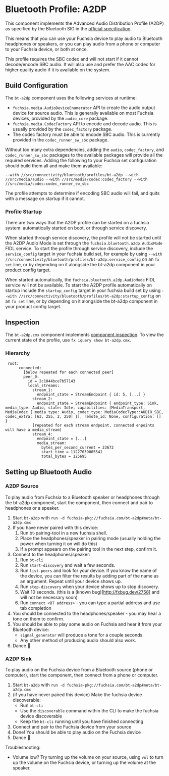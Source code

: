 # Bluetooth Profile: A2DP

This component implements the Advanced Audio Distribution Profile (A2DP) as
specified by the Bluetooth SIG in the [official specification](https://www.bluetooth.org/docman/handlers/downloaddoc.ashx?doc_id=457083).

This means that you can use your Fuchsia device to play audio to Bluetooth
headphones or speakers, or you can play audio from a phone or computer to your Fuchsia device,
or both at once.

This profile requires the SBC codec and will not start if it cannot decode/encode SBC audio.
It will also use and prefer the AAC codec for higher quality audio if it is available on the system.

## Build Configuration

The `bt-a2dp` component uses the following services at runtime:
  - `fuchsia.media.AudioDeviceEnumerator` API to create the audio output device
     for source audio.  This is generally available on most Fuchsia devices,
     provided by the `audio_core` package.
  - `fuchsia.media.CodecFactory` API to encode and decode audio. This is usually provided by
     the `codec_factory` package.
  - The codec factory must be able to encode SBC audio. This is currently
     provided in the `codec_runner_sw_sbc` package.

Without too many extra dependencies, adding the `audio`, `codec_factory`, and
`codec_runner_sw_sbc` packages to the available packages will provide all the
required services. Adding the following to your Fuchsia set configuration
should build them all and make them available:

`--with //src/connectivity/bluetooth/profiles/bt-a2dp --with //src/media/audio --with //src/media/codec:codec_factory --with //src/media/codec:codec_runner_sw_sbc`

The profile attempts to determine if encoding SBC audio will fail, and quits with a message on
startup if it cannot.

### Profile Startup

There are two ways that the A2DP profile can be started on a fuchsia system: automatically started
on boot, or through service discovery.

When started through service discovery, the profile will
not be started until the A2DP Audio Mode is set through the `fuchsia.bluetooth.a2dp.AudioMode` FIDL
service. To start the profile through service discovery, include the `service_config` target in
your fuchsia build set, for example by using
`--with //src/connectivity/bluetooth/profiles/bt-a2dp:service_config` on an `fx set` line, or by
depending on it alongside the bt-a2dp component in your product config target.

When started automatically, the `fuchsia.bluetooth.a2dp.AudioMode` FIDL service will not be
available. To start the A2DP profile automatically on startup include the `startup_config` target
in your fuchsia build set by using
`--with //src/connectivity/bluetooth/profiles/bt-a2dp:startup_config` on an `fx set` line, or by
depending on it alongside the bt-a2dp component in your product config target.

## Inspection

The `bt-a2dp.cmx` component implements
[component inspection](https://fuchsia.dev/fuchsia-src/development/diagnostics/inspect).
To view the current state of the profile, use `fx iquery show bt-a2dp.cmx`.

### Hierarchy

```
 root:
      connected:
        [below repeated for each connected peer]
        peer_0:
          id = 2c1044bce7b57143
          local_streams:
            stream_1:
              endpoint_state = StreamEndpoint { id: 5, [...] }
            stream_2:
              endpoint_state = StreamEndpoint { endpoint_type: Sink, media_type: Audio, state: Idle, capabilities: [MediaTransport, MediaCodec { media_type: Audio, codec_type: MediaCodecType::AUDIO_SBC, codec_extra: [63, 255, 2, 250] }], remote_id: None, configuration: [] }
            [repeated for each stream endpoint, connected enpoints will have a media_stream]
            stream_4:
              endpoint_state = [...]
              media_stream:
                bytes_per_second_current = 23672
                start_time = 11227039005541
                total_bytes = 125695
```

## Setting up Bluetooth Audio

### A2DP Source

To play audio from Fuchsia to a Bluetooth speaker or headphones through the bt-a2dp component,
start the component, then connect and pair to headphones or a speaker.

1. Start `bt-a2dp` with `run -d fuchsia-pkg://fuchsia.com/bt-a2dp#meta/bt-a2dp.cmx`
1. If you have never paired with this device:
    1. Run bt-pairing-tool in a new fuchsia shell.
    1. Place the headphones/speaker in pairing mode
       (usually holding the power when turning it on will do this)
    1. If a prompt appears on the pairing tool in the next step, confirm it.
1. Connect to the headphones/speaker:
    1. Run `bt-cli`
    1. Run `start-discovery` and wait a few seconds.
    1. Run `list-peers` and look for your device.
       If you know the name of the device, you can filter the results by adding part of the name
       as an argument.  Repeat until your device shows up.
    1. Run `stop-discovery` when your device shows up to stop discovery.
    1. Wait 10 seconds. (this is a (known bug)[http://fxbug.dev/2758] and will not be necessary soon)
    1. Run `connect <BT address>` - you can type a partial address and use tab completion
1. You should be connected to the headphones/speaker - you may hear a tone on them to confirm.
1. You should be able to play some audio on Fuchsia and hear it from your Bluetooth device:
    - `signal_generator` will produce a tone for a couple seconds.
    - Any other method of producing audio should also work.
1. Dance 💃


### A2DP Sink

To play audio on the Fuchsia device from a Bluetooth source (phone or computer),
start the component, then connect from a phone or computer.

1. Start `bt-a2dp` with `run -d fuchsia-pkg://fuchsia.com/bt-a2dp#meta/bt-a2dp.cmx`
1. (if you have never paired this device) Make the fuchsia device discoverable:
    - Run `bt-cli`
    - Use the `discoverable` command within the CLI to make the fuchsia device discoverable
    - Keep the `bt-cli` running until you have finished connecting
1. Connect and pair to the Fuchsia device from your source
1. Done! You should be able to play audio on the Fuchsia device
1. Dance 💃

Troubleshooting:
  * Volume low? Try turning up the volume on your source, using `vol` to turn up the volume on
    the Fuchsia device, or turning up the volume at the speaker.